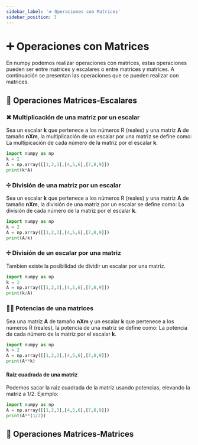 ```yaml
---
sidebar_label: '➕ Operaciones con Matrices'
sidebar_position: 3
---
```


# ➕ Operaciones con Matrices
En numpy podemos realizar operaciones con matrices, estas operaciones pueden ser entre matrices y escalares o entre matrices y matrices.
A continuación se presentan las operaciones que se pueden realizar con matrices.


## 📝 Operaciones Matrices-Escalares

### ✖ Multiplicación de una matriz por un escalar
Sea un escalar **k** que pertenece a los números R (reales) y una matriz **A** de tamaño **nXm**, la multiplicación de un escalar por una matriz se define como:
La multipicación de cada número de la matriz por el escalar **k**.


```python title="Multiplicación de una matriz por un escalar"
import numpy as np
k = 2
A = np.array([[1,2,3],[4,5,6],[7,8,9]])
print(k*A)
```


### ➗ División de una matriz por un escalar
Sea un escalar **k** que pertenece a los números R (reales) y una matriz **A** de tamaño **nXm**, la división de una matriz por un escalar se define como:
La división de cada número de la matriz por el escalar **k**.


```python title="División de una matriz por un escalar"
import numpy as np
k = 2
A = np.array([[1,2,3],[4,5,6],[7,8,9]])
print(A/k)
```


### ➗ División de un escalar por una matriz
Tambien existe la posibilidad de dividir un escalar por una matriz.


```python title="División de un escalar por una matriz"
import numpy as np
k = 2
A = np.array([[1,2,3],[4,5,6],[7,8,9]])
print(k/A)
```


### ☝🏽️ Potencias de una matrices
Sea una matriz **A** de tamaño **nXm** y un escalar **k** que pertenece a los números R (reales), la potencia de una matriz se define como:
La potencia de cada número de la matriz por el escalar **k**.


```python title="Potencia de una matriz"
import numpy as np
k = 2
A = np.array([[1,2,3],[4,5,6],[7,8,9]])
print(A**k)
```
#### Raiz cuadrada de una matriz
Podemos sacar la raiz cuadrada de la matriz usando potencias, elevando la matriz a 1/2. Ejemplo:


```python title="Raiz cuadrada de una matriz"
import numpy as np
A = np.array([[1,2,3],[4,5,6],[7,8,9]])
print(A**(1/2))
```

## 📝 Operaciones Matrices-Matrices

